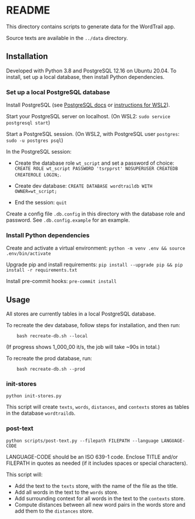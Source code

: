 # README

This directory contains scripts to generate data for the WordTrail app.

Source texts are available in the `../data` directory.

## Installation

Developed with Python 3.8 and PostgreSQL 12.16 on Ubuntu 20.04.
To install, set up a local database, then install Python dependencies.

### Set up a local PostgreSQL database

Install PostgreSQL (see [PostgreSQL docs](https://www.postgresql.org/docs/current/admin.html) or [instructions for WSL2](https://learn.microsoft.com/en-us/windows/wsl/tutorials/wsl-database#install-postgresql)).

Start your PostgreSQL server on localhost. (On WSL2: `sudo service postgresql start`)

Start a PostgreSQL session. (On WSL2, with PostgreSQL user `postgres`: `sudo -u postgres psql`)

In the PostgreSQL session:

- Create the database role `wt_script` and set a password of choice: `CREATE ROLE wt_script PASSWORD 'tsrpprst' NOSUPERUSER CREATEDB CREATEROLE LOGIN;`.

- Create dev database: `CREATE DATABASE wordtraildb WITH OWNER=wt_script;`

- End the session: `quit`

Create a config file `.db.config` in this directory with the database role and password. See `.db.config.example` for an example.

### Install Python dependencies

Create and activate a virtual environment: `python -m venv .env && source .env/bin/activate`

Upgrade pip and install requirements: `pip install --upgrade pip && pip install -r requirements.txt`

Install pre-commit hooks: `pre-commit install`

## Usage

All stores are currently tables in a local PostgreSQL database.

To recreate the dev database, follow steps for installation, and then run:

```[bash]
    bash recreate-db.sh --local
```

(If progress shows 1_000_00 it/s, the job will take ~90s in total.)

To recreate the prod database, run:

```[bash]
    bash recreate-db.sh --prod
```

### init-stores

```[bash]
python init-stores.py
```

This script will create `texts`, `words`, `distances`, and `contexts` stores as tables in the database `wordtraildb`.

### post-text

```[bash]
python scripts/post-text.py --filepath FILEPATH --language LANGUAGE-CODE
```

LANGUAGE-CODE should be an ISO 639-1 code. Enclose TITLE and/or FILEPATH in quotes as needed (if it includes spaces or special characters).

This script will:

- Add the text to the `texts` store, with the name of the file as the title.
- Add all words in the text to the `words` store.
- Add surrounding context for all words in the text to the `contexts` store.
- Compute distances between all new word pairs in the words store and add them to the `distances` store.
